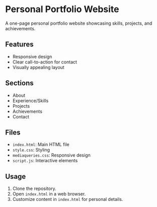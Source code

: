 # Personal Portfolio Website

A one-page personal portfolio website showcasing skills, projects, and achievements.

## Features

- Responsive design
- Clear call-to-action for contact
- Visually appealing layout

## Sections

- About
- Experience/Skills
- Projects
- Achievements
- Contact

## Files

- `index.html`: Main HTML file
- `style.css`: Styling
- `mediaqueries.css`: Responsive design
- `script.js`: Interactive elements

## Usage

1. Clone the repository.
2. Open `index.html` in a web browser.
3. Customize content in `index.html` for personal details.

